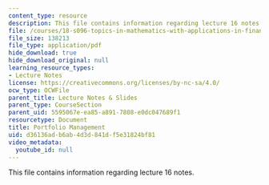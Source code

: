 ```yaml
---
content_type: resource
description: This file contains information regarding lecture 16 notes.
file: /courses/18-s096-topics-in-mathematics-with-applications-in-finance-fall-2013/d36136adb6ab4d3d841df5e31824bf81_MIT18_S096F13_lecnote16.pdf
file_size: 138213
file_type: application/pdf
hide_download: true
hide_download_original: null
learning_resource_types:
- Lecture Notes
license: https://creativecommons.org/licenses/by-nc-sa/4.0/
ocw_type: OCWFile
parent_title: Lecture Notes & Slides
parent_type: CourseSection
parent_uid: 5595067e-ea85-a891-7808-e0dc047689f1
resourcetype: Document
title: Portfolio Management
uid: d36136ad-b6ab-4d3d-841d-f5e31824bf81
video_metadata:
  youtube_id: null
---
```

This file contains information regarding lecture 16 notes.